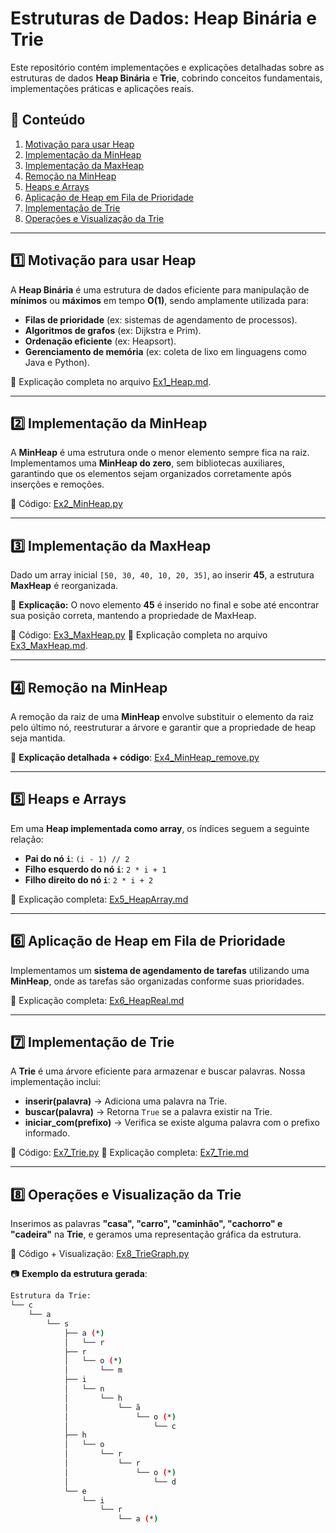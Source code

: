 # Estruturas de Dados: Heap Binária e Trie

Este repositório contém implementações e explicações detalhadas sobre as estruturas de dados **Heap Binária** e **Trie**, cobrindo conceitos fundamentais, implementações práticas e aplicações reais.

## 📌 Conteúdo

1. [Motivação para usar Heap](#1-motivação-para-usar-heap)
2. [Implementação da MinHeap](#2-implementação-da-minheap)
3. [Implementação da MaxHeap](#3-implementação-da-maxheap)
4. [Remoção na MinHeap](#4-remocao-na-minheap)
5. [Heaps e Arrays](#5-heaps-e-arrays)
6. [Aplicação de Heap em Fila de Prioridade](#6-aplicação-de-heap-em-fila-de-prioridade)
7. [Implementação de Trie](#7-implementação-de-trie)
8. [Operações e Visualização da Trie](#8-operações-e-visualização-da-trie)

---

## 1️⃣ Motivação para usar Heap

A **Heap Binária** é uma estrutura de dados eficiente para manipulação de **mínimos** ou **máximos** em tempo **O(1)**, sendo amplamente utilizada para:

- **Filas de prioridade** (ex: sistemas de agendamento de processos).
- **Algoritmos de grafos** (ex: Dijkstra e Prim).
- **Ordenação eficiente** (ex: Heapsort).
- **Gerenciamento de memória** (ex: coleta de lixo em linguagens como Java e Python).

🔗 Explicação completa no arquivo [Ex1_Heap.md](Ex1_Heap.md).

---

## 2️⃣ Implementação da MinHeap

A **MinHeap** é uma estrutura onde o menor elemento sempre fica na raiz. Implementamos uma **MinHeap do zero**, sem bibliotecas auxiliares, garantindo que os elementos sejam organizados corretamente após inserções e remoções.

📂 Código: [Ex2_MinHeap.py](Ex2_MinHeap.py)

---

## 3️⃣ Implementação da MaxHeap

Dado um array inicial `[50, 30, 40, 10, 20, 35]`, ao inserir **45**, a estrutura **MaxHeap** é reorganizada.

🔹 **Explicação:** O novo elemento **45** é inserido no final e sobe até encontrar sua posição correta, mantendo a propriedade de MaxHeap.

📂 Código: [Ex3_MaxHeap.py](Ex3_MaxHeap.py)
🔗 Explicação completa no arquivo [Ex3_MaxHeap.md](Ex3_MaxHeap.md).

---

## 4️⃣ Remoção na MinHeap

A remoção da raiz de uma **MinHeap** envolve substituir o elemento da raiz pelo último nó, reestruturar a árvore e garantir que a propriedade de heap seja mantida.

🔹 **Explicação detalhada + código**: [Ex4_MinHeap_remove.py](Ex4_MinHeap_remove.py)

---

## 5️⃣ Heaps e Arrays

Em uma **Heap implementada como array**, os índices seguem a seguinte relação:

- **Pai do nó `i`**: `(i - 1) // 2`
- **Filho esquerdo do nó `i`**: `2 * i + 1`
- **Filho direito do nó `i`**: `2 * i + 2`

📂 Explicação completa: [Ex5_HeapArray.md](Ex5_HeapArray.md)

---

## 6️⃣ Aplicação de Heap em Fila de Prioridade

Implementamos um **sistema de agendamento de tarefas** utilizando uma **MinHeap**, onde as tarefas são organizadas conforme suas prioridades.

📂 Explicação completa: [Ex6_HeapReal.md](Ex6_HeapReal.md)

---

## 7️⃣ Implementação de Trie

A **Trie** é uma árvore eficiente para armazenar e buscar palavras. Nossa implementação inclui:

- **inserir(palavra)** → Adiciona uma palavra na Trie.
- **buscar(palavra)** → Retorna `True` se a palavra existir na Trie.
- **iniciar_com(prefixo)** → Verifica se existe alguma palavra com o prefixo informado.

📂 Código: [Ex7_Trie.py](Ex7_Trie.py)
📂 Explicação completa: [Ex7_Trie.md](Ex7_Trie.md)

---

## 8️⃣ Operações e Visualização da Trie

Inserimos as palavras **"casa", "carro", "caminhão", "cachorro" e "cadeira"** na **Trie**, e geramos uma representação gráfica da estrutura.

📂 Código + Visualização: [Ex8_TrieGraph.py](Ex8_TrieGraph.py)

📷 **Exemplo da estrutura gerada**:
```bash
Estrutura da Trie:
└── c
    └── a
        └── s
            ├── a (*)
            │   └── r
            ├── r
            │   └── o (*)
            │       └── m
            ├── i
            │   └── n
            │       └── h
            │           └── ã
            │               └── o (*)
            │                   └── c
            ├── h
            │   └── o
            │       └── r
            │           └── r
            │               └── o (*)
            │                   └── d
            └── e
                └── i
                    └── r
                        └── a (*)
```